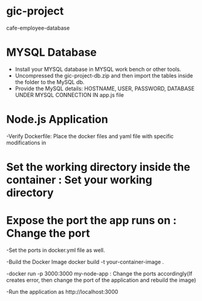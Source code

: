 # gic-project
cafe-employee-database

MYSQL Database
==================
- Install your MYSQL database in MYSQL work bench or other tools.
- Uncompressed the gic-project-db.zip and then import the tables inside the folder to the MySQL db.
- Provide the MySQL details: HOSTNAME, USER, PASSWORD, DATABASE UNDER  MYSQL CONNECTION IN app.js file


Node.js Application
====================
-Verify Dockerfile: Place the docker files and yaml file with specific modifications in 
# Set the working directory inside the container : Set your working directory
# Expose the port the app runs on : Change the port

-Set the ports in docker.yml file as well.

-Build the Docker Image
docker build -t your-container-image .

-docker run -p 3000:3000 my-node-app : Change the ports accordingly(If creates error, then change the port of the application and rebuild the image)

-Run the application as http://localhost:3000



